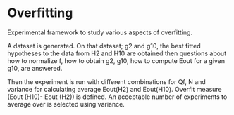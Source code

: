 # Overfitting

Experimental framework to study various aspects of overfitting.

A dataset is generated. On that dataset; g2 and g10, the best fitted hypotheses to the data from H2 and H10 are obtained then questions about 
how to normalize f, 
how to obtain g2, g10,
how to compute Eout for a given g10,
are answered.

Then the experiment is run with different combinations for  Qf, N and variance for calculating average Eout(H2) and Eout(H10). Overfit measure (Eout (H10)- Eout (H2)) is defined.
An acceptable number of experiments to average over is selected using variance.
